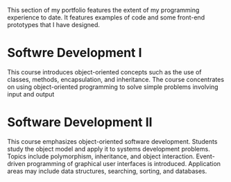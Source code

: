 This section of my portfolio features the extent of my programming experience to date. 
It features examples of code and some front-end prototypes that I have designed. 

# Softwre Development I
This course introduces object-oriented concepts such as the use of classes, methods, encapsulation, and inheritance.
The course concentrates on using object-oriented programming to solve simple problems involving input and output

# Software Development II
This course emphasizes object-oriented software development. Students study the object model and apply it to systems development problems.
Topics include polymorphism, inheritance, and object interaction. Event-driven programming of graphical user interfaces is introduced. 
Application areas may include data structures, searching, sorting, and databases.

